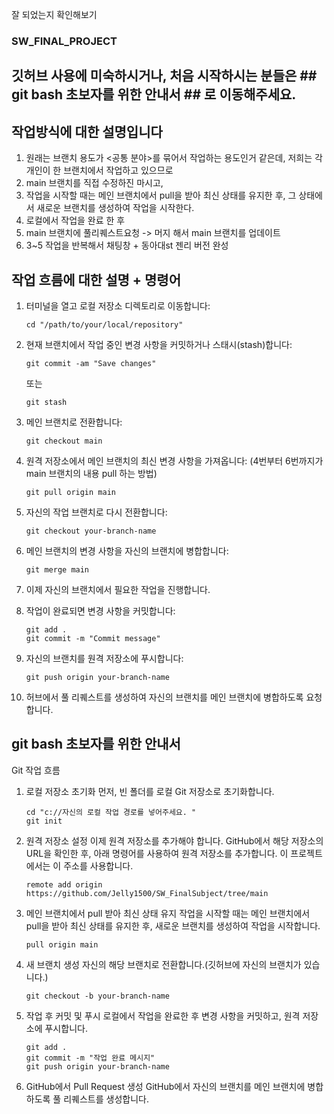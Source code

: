 잘 되었는지 확인해보기

### SW_FINAL_PROJECT

## 깃허브 사용에 미숙하시거나, 처음 시작하시는 분들은 ## git bash 초보자를 위한 안내서 ## 로 이동해주세요.

## 작업방식에 대한 설명입니다
1. 원래는 브랜치 용도가 <공통 분야>를 묶어서 작업하는 용도인거 같은데, 저희는 각 개인이 한 브랜치에서 작업하고 있으므로
2. main 브랜치를 직접 수정하진 마시고,
3. 작업을 시작할 때는 메인 브랜치에서 pull을 받아 최신 상태를 유지한 후, 그 상태에서 새로운 브랜치를 생성하여 작업을 시작한다.
4. 로컬에서 작업을 완료 한 후 
5. main 브랜치에 풀리퀘스트요청 -> 머지 해서 main 브랜치를 업데이트 
6. 3~5 작업을 반복해서 채팅창 + 동아대st 젠리 버전 완성

## 작업 흐름에 대한 설명 + 명령어

1. 터미널을 열고 로컬 저장소 디렉토리로 이동합니다:
   ```
   cd "/path/to/your/local/repository"
   ```

2. 현재 브랜치에서 작업 중인 변경 사항을 커밋하거나 스태시(stash)합니다:
   ```
   git commit -am "Save changes" 
   ```
   또는
   ```
   git stash
   ```

3. 메인 브랜치로 전환합니다:
   ```
   git checkout main
   ```

4. 원격 저장소에서 메인 브랜치의 최신 변경 사항을 가져옵니다: (4번부터 6번까지가 main 브랜치의 내용 pull 하는 방법)
   ```
   git pull origin main
   ```

5. 자신의 작업 브랜치로 다시 전환합니다:
   ```
   git checkout your-branch-name
   ```

6. 메인 브랜치의 변경 사항을 자신의 브랜치에 병합합니다:
   ```
   git merge main
   ```

7. 이제 자신의 브랜치에서 필요한 작업을 진행합니다.

8. 작업이 완료되면 변경 사항을 커밋합니다:
   ```
   git add .
   git commit -m "Commit message"
   ```

9. 자신의 브랜치를 원격 저장소에 푸시합니다:
   ```
   git push origin your-branch-name
   ```
   
10. 허브에서 풀 리퀘스트를 생성하여 자신의 브랜치를 메인 브랜치에 병합하도록 요청합니다.


## git bash 초보자를 위한 안내서 ##

Git 작업 흐름
1. 로컬 저장소 초기화
먼저, 빈 폴더를 로컬 Git 저장소로 초기화합니다.
      ```
      cd "c://자신의 로컬 작업 경로를 넣어주세요. "
      git init
      ```
      
2. 원격 저장소 설정
이제 원격 저장소를 추가해야 합니다. GitHub에서 해당 저장소의 URL을 확인한 후, 아래 명령어를 사용하여 원격 저장소를 추가합니다. 이 프로젝트에서는 이 주소를 사용합니다.
      ```
      remote add origin https://github.com/Jelly1500/SW_FinalSubject/tree/main   
      ```
      
3. 메인 브랜치에서 pull 받아 최신 상태 유지
작업을 시작할 때는 메인 브랜치에서 pull을 받아 최신 상태를 유지한 후, 새로운 브랜치를 생성하여 작업을 시작합니다.
      ```
      pull origin main
      ```

4. 새 브랜치 생성
자신의 해당 브랜치로 전환합니다.(깃허브에 자신의 브랜치가 있습니다.)
      ```
      git checkout -b your-branch-name
      ```
      
5. 작업 후 커밋 및 푸시
로컬에서 작업을 완료한 후 변경 사항을 커밋하고, 원격 저장소에 푸시합니다.
      ```
      git add .
      git commit -m "작업 완료 메시지"
      git push origin your-branch-name
      ```
      
6. GitHub에서 Pull Request 생성
GitHub에서 자신의 브랜치를 메인 브랜치에 병합하도록 풀 리퀘스트를 생성합니다.



